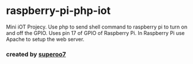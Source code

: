 # raspberry-pi-php-iot
Mini iOT Projecy. Use php to send shell command to raspberry pi to turn on and off the GPIO.
Uses pin 17 of GPIO of Raspberry Pi. In Raspberry Pi use Apache to setup the web server.

### created by [superoo7](http://superoo7.com)
